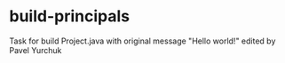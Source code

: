 # build-principals

Task for build Project.java with original message "Hello world!" edited by Pavel Yurchuk
